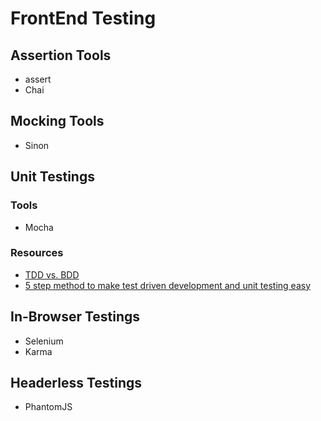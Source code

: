 
# FrontEnd Testing

## Assertion Tools

  * assert
  * Chai
  
## Mocking Tools

  * Sinon
  
## Unit Testings

### Tools

  * Mocha

### Resources

  * [TDD vs. BDD](https://codeutopia.net/blog/2015/03/01/unit-testing-tdd-and-bdd/)
  * [5 step method to make test driven development and unit testing easy](https://codeutopia.net/blog/2016/10/10/5-step-method-to-make-test-driven-development-and-unit-testing-easy/)

## In-Browser Testings

  * Selenium
  * Karma

## Headerless Testings

  * PhantomJS
